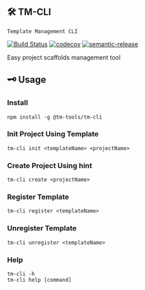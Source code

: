 ## 🛠 TM-CLI 
`Template Management CLI`

[![Build Status](https://travis-ci.com/jameslahm/tm-cli.svg?branch=master)](https://travis-ci.com/jameslahm/tm-cli)
[![codecov](https://codecov.io/gh/jameslahm/tm-cli/branch/master/graph/badge.svg)](https://codecov.io/gh/jameslahm/tm-cli)
[![semantic-release](https://img.shields.io/badge/%20%20%F0%9F%93%A6%F0%9F%9A%80-semantic--release-e10079.svg)](https://github.com/semantic-release/semantic-release)

Easy project scaffolds management tool

## 🗝 Usage

### Install
```
npm install -g @tm-tools/tm-cli
```

### Init Project Using Template
```
tm-cli init <templateName> <projectName>
```

### Create Project Using hint
```
tm-cli create <projectName>
```

### Register Template
```
tm-cli register <templateName>
```

### Unregister Template
```
tm-cli unregister <templateName>
```

### Help
```
tm-cli -h
tm-cli help [command]
```

